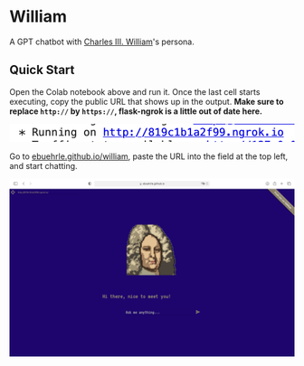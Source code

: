 # William
A GPT chatbot with [Charles III. William](https://en.wikipedia.org/wiki/Charles_III_William,_Margrave_of_Baden-Durlach)'s persona.

## Quick Start
Open the Colab notebook above and run it. Once the last cell starts executing, copy the public URL that shows up in the output. **Make sure to replace `http://` by `https://`, flask-ngrok is a little out of date here.**

![Copy the output](img/ngrok.png)

Go to [ebuehrle.github.io/william](https://ebuehrle.github.io/william), paste the URL into the field at the top left, and start chatting.

![Screenshot of the website](img/screenshot.png)
